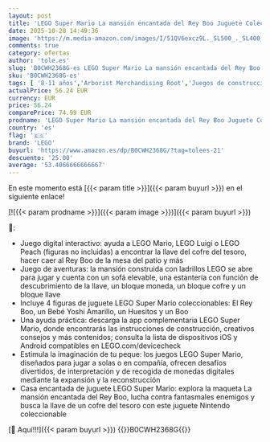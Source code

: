```yaml
---
layout: post
title: 'LEGO Super Mario La mansión encantada del Rey Boo Juguete Coleccionable de Nintendo con Figura de Bebé Yoshi  Regalo Gamer para Niños y Niñas de 8 Años o Más 71436'
date: 2025-10-28 14:49:36
image: 'https://m.media-amazon.com/images/I/51QV6excz9L._SL500_._SL400_.jpg'
comments: true
category: ofertas
author: 'tole.es'
slug: 'B0CWH2368G-es LEGO Super Mario La mansión encantada del Rey Boo Juguete...'
sku: 'B0CWH2368G-es'
tags: [ '8-11 años','Arborist Merchandising Root','Juegos de construcción para niños','Juguetes','Juguetes y juegos','LEGO2','Self Service','Sets de construcción','Special Features Stores','Top brands in Toys','b6d17eda-2c26-45ed-a098-453a9f96e839_0','b6d17eda-2c26-45ed-a098-453a9f96e839_101','b6d17eda-2c26-45ed-a098-453a9f96e839_6301','b6d17eda-2c26-45ed-a098-453a9f96e839_901','lego','nintendo','🇪🇸', ]
actualPrice: 56.24 EUR
currency: EUR
price: 56.24
comparePrice: 74.99 EUR
prodname: 'LEGO Super Mario La mansión encantada del Rey Boo Juguete Coleccionable de Nintendo con Figura de Bebé Yoshi  Regalo Gamer para Niños y Niñas de 8 Años o Más 71436'
country: 'es'
flag: '🇪🇸'
brand: 'LEGO'
buyurl: 'https://www.amazon.es/dp/B0CWH2368G/?tag=tolees-21'
descuento: '25.00'
average: '53.4066666666667'
---
```


En este momento está [{{< param title >}}]({{< param buyurl >}}) en el siguiente enlace!

[![{{< param prodname >}}]({{< param image >}})]({{< param buyurl >}})

🔎:

- Juego digital interactivo: ayuda a LEGO Mario, LEGO Luigi o LEGO Peach (figuras no incluidas) a encontrar la llave del cofre del tesoro, hacer caer al Rey Boo de la mesa del patio y más
- Juego de aventuras: la mansión construida con ladrillos LEGO se abre para jugar y cuenta con un sofá elevable, una estantería con función de descubrimiento de la llave, un bloque moneda, un bloque cofre y un bloque llave
- Incluye 4 figuras de juguete LEGO Super Mario coleccionables: El Rey Boo, un Bebé Yoshi Amarillo, un Huesitos y un Boo
- Una ayuda práctica: descarga la app complementaria LEGO Super Mario, donde encontrarás las instrucciones de construcción, creativos consejos y más contenidos; consulta la lista de dispositivos iOS y Android compatibles en LEGO.com/devicecheck
- Estimula la imaginación de tu peque: los juegos LEGO Super Mario, diseñados para jugar a solas o en compañía, ofrecen desafíos divertidos, de interpretación y de recogida de monedas digitales mediante la expansión y la reconstrucción
- Casa encantada de juguete LEGO Super Mario: explora la maqueta La mansión encantada del Rey Boo, lucha contra fantasmales enemigos y busca la llave de un cofre del tesoro con este juguete Nintendo coleccionable

[🛒 Aquí!!!]({{< param buyurl >}})
{{<world>}}B0CWH2368G{{</world>}}
